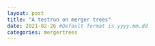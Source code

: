 ```yaml
---
layout: post
title: "A testrun on merger trees"
date: 2021-02-26 #Default format is yyyy.mm.dd
categories: mergertrees
---
```

